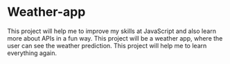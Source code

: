 # Weather-app
This project will help me to improve my skills at JavaScript and also learn more about APIs in a fun way. This project will be a weather app, where the user can see the weather prediction.
This project will help me to learn everything again.

